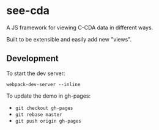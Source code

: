 # see-cda

A JS framework for viewing C-CDA data in different ways.

Built to be extensible and easily add new "views".

## Development

To start the dev server:

`webpack-dev-server --inline`

To update the demo in gh-pages:

* `git checkout gh-pages`
* `git rebase master`
* `git push origin gh-pages`
